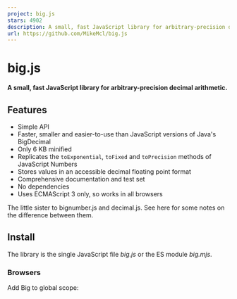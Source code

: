 ```yaml
---
project: big.js
stars: 4902
description: A small, fast JavaScript library for arbitrary-precision decimal arithmetic.
url: https://github.com/MikeMcl/big.js
---
```


big.js
======

**A small, fast JavaScript library for arbitrary-precision decimal arithmetic.**

Features
--------

-   Simple API
-   Faster, smaller and easier-to-use than JavaScript versions of Java's BigDecimal
-   Only 6 KB minified
-   Replicates the `toExponential`, `toFixed` and `toPrecision` methods of JavaScript Numbers
-   Stores values in an accessible decimal floating point format
-   Comprehensive documentation and test set
-   No dependencies
-   Uses ECMAScript 3 only, so works in all browsers

The little sister to bignumber.js and decimal.js. See here for some notes on the difference between them.

Install
-------

The library is the single JavaScript file _big.js_ or the ES module _big.mjs_.

### Browsers

Add Big to global scope:

<script src\='path/to/big.js'\></script\>

ES module:

<script type\='module'\>
import Big from './path/to/big.mjs';

Get a minified version from a CDN:

<script src\='https://cdn.jsdelivr.net/npm/big.js@6.2.2/big.min.js'\></script\>

### Node.js

$ npm install big.js

CommonJS:

const Big \= require('big.js');

ES module:

import Big from 'big.js';

### Deno

import Big from 'https://raw.githubusercontent.com/mikemcl/big.js/v6.2.2/big.mjs';
import Big from 'https://unpkg.com/big.js@6.2.2/big.mjs';

Use
---

_In the code examples below, semicolons and `toString` calls are not shown._

The library exports a single constructor function, `Big`.

A Big number is created from a primitive number, string, or other Big number.

x \= new Big(123.4567)
y \= Big('123456.7e-3')                 // 'new' is optional
z \= new Big(x)
x.eq(y) && x.eq(z) && y.eq(z)          // true

In Big strict mode, creating a Big number from a primitive number is disallowed.

Big.strict \= true
x \= new Big(1)                         // TypeError: \[big.js\] Invalid number
y \= new Big('1.0000000000000001')
y.toNumber()                           // Error: \[big.js\] Imprecise conversion

A Big number is immutable in the sense that it is not changed by its methods.

0.3 \- 0.1                              // 0.19999999999999998
x \= new Big(0.3)
x.minus(0.1)                           // "0.2"
x                                      // "0.3"

The methods that return a Big number can be chained.

x.div(y).plus(z).times(9).minus('1.234567801234567e+8').plus(976.54321).div('2598.11772')
x.sqrt().div(y).pow(3).gt(y.mod(z))    // true

Like JavaScript's Number type, there are `toExponential`, `toFixed` and `toPrecision` methods.

x \= new Big(255.5)
x.toExponential(5)                     // "2.55500e+2"
x.toFixed(5)                           // "255.50000"
x.toPrecision(5)                       // "255.50"

The arithmetic methods always return the exact result except `div`, `sqrt` and `pow` (with negative exponent), as these methods involve division.

The maximum number of decimal places and the rounding mode used to round the results of these methods is determined by the value of the `DP` and `RM` properties of the `Big` number constructor.

Big.DP \= 10
Big.RM \= Big.roundHalfUp

x \= new Big(2);
y \= new Big(3);
z \= x.div(y)                           // "0.6666666667"
z.sqrt()                               // "0.8164965809"
z.pow(\-3)                              // "3.3749999995"
z.times(z)                             // "0.44444444448888888889"
z.times(z).round(10)                   // "0.4444444445"

The value of a Big number is stored in a decimal floating point format in terms of a coefficient, exponent and sign.

x \= new Big(\-123.456);
x.c                                    // \[1,2,3,4,5,6\]    coefficient (i.e. significand)
x.e                                    // 2                exponent
x.s                                    // -1               sign

For advanced usage, multiple Big number constructors can be created, each with an independent configuration.

For further information see the API reference documentation.

Minify
------

To minify using, for example, npm and terser

$ npm install -g terser

$ terser big.js -c -m -o big.min.js

Test
----

The _test_ directory contains the test scripts for each Big number method.

The tests can be run with Node.js or a browser.

Run all the tests:

$ npm test

Test a single method:

$ node test/toFixed

For the browser, see _runner.html_ and _test.html_ in the _test/browser_ directory.

_big-vs-number.html_ is a old application that enables some of the methods of big.js to be compared with those of JavaScript's Number type.

TypeScript
----------

The DefinitelyTyped project has a Typescript type definitions file for big.js.

$ npm install --save-dev @types/big.js

Any questions about the TypeScript type definitions file should be addressed to the DefinitelyTyped project.

Licence
-------

MIT

Contributors
------------

Financial supporters
--------------------

Thank you to all who have supported this project via Open Collective, particularly Coinbase.
